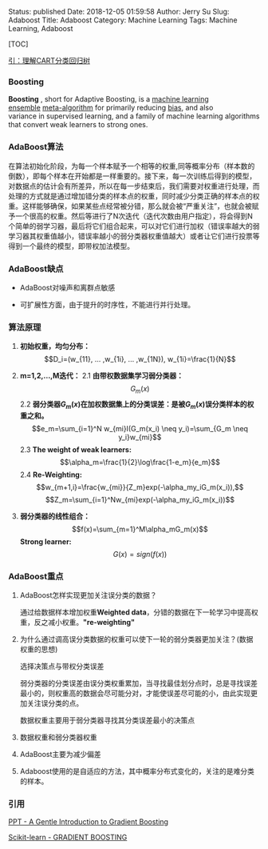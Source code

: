 Status: published
Date: 2018-12-05 01:59:58
Author: Jerry Su
Slug: Adaboost
Title: Adaboost
Category: Machine Learning
Tags: Machine Learning, Adaboost

[TOC]

[引：理解CART分类回归树](https://www.jerrulsu.com/CART.html)

### Boosting
**Boosting** , short for Adaptive Boosting, is a [machine learning ensemble](https://en.wikipedia.org/wiki/Ensemble_learning "Ensemble learning") [meta-algorithm](https://en.wikipedia.org/wiki/Meta-algorithm "Meta-algorithm") for primarily reducing [bias](https://en.wikipedia.org/wiki/Supervised_learning#Bias-variance_tradeoff "Supervised learning"), and also variance in supervised learning, and a family of machine learning algorithms that convert weak learners to strong ones.

### AdaBoost算法

在算法初始化阶段，为每一个样本赋予一个相等的权重,同等概率分布（样本数的倒数），即每个样本在开始都是一样重要的。接下来，每一次训练后得到的模型，对数据点的估计会有所差异，所以在每一步结束后，我们需要对权重进行处理，而处理的方式就是通过增加错分类的样本点的权重，同时减少分类正确的样本点的权重。这样能够确保，如果某些点经常被分错，那么就会被“严重关注”，也就会被赋予一个很高的权重。然后等进行了N次迭代（迭代次数由用户指定），将会得到N个简单的弱学习器，最后将它们组合起来，可以对它们进行加权（错误率越大的弱学习器其权重值越小，错误率越小的弱分类器权重值越大）或者让它们进行投票等得到一个最终的模型，即带权加法模型。

### AdaBoost缺点

- AdaBoost对噪声和离群点敏感

- 可扩展性方面，由于提升的时序性，不能进行并行处理。

### 算法原理

1. **初始权重，均匀分布：**
$$D_i=(w_{11}, ... ,w_{1i}, ... ,w_{1N}), w_{1i}=\frac{1}{N}$$

2. **m=1,2,...,M迭代：**
2.1 **由带权数据集学习弱分类器：**
$$G_m(x)$$
2.2 **弱分类器$G_m(x)$在加权数据集上的分类误差：是被$G_m(x)$误分类样本的权重之和。**
$$e_m=\sum_{i=1}^N w_{mi}I(G_m(x_i) \neq y_i)=\sum_{G_m \neq y_i}w_{mi}$$
2.3 **The weight of weak learners:**
$$\alpha_m=\frac{1}{2}\log\frac{1-e_m}{e_m}$$
2.4 **Re-Weighting:**
$$w_{m+1,i}=\frac{w_{mi}}{Z_m}exp(-\alpha_my_iG_m(x_i)),$$ $$Z_m=\sum_{i=1}^Nw_{mi}exp(-\alpha_my_iG_m(x_i))$$

3. **弱分类器的线性组合：**
$$f(x)=\sum_{m=1}^M\alpha_mG_m(x)$$
**Strong learner:**
$$G(x)=sign(f(x))$$

### AdaBoost重点

1. AdaBoost怎样实现更加关注误分类的数据？

   通过给数据样本增加权重**Weighted data**，分错的数据在下一轮学习中提高权重，反之减小权重。**"re-weighting"**

2. 为什么通过调高误分类数据的权重可以使下一轮的弱分类器更加关注？(数据权重的思想)

   选择决策点与带权分类误差 
   
   弱分类器的分类误差由误分类权重累加，当寻找最佳划分点时，总是寻找误差最小的，则权重高的数据会尽可能分对，才能使误差尽可能的小，由此实现更加关注误分类的点。
   
   数据权重主要用于弱分类器寻找其分类误差最小的决策点

3. 数据权重和弱分类器权重

4. AdaBoost主要为减少偏差

5. Adaboost使用的是自适应的方法，其中概率分布式变化的，关注的是难分类的样本。

### 引用

[PPT - A Gentle Introduction to Gradient Boosting](http://www.ccs.neu.edu/home/vip/teach/MLcourse/4_boosting/slides/gradient_boosting.pdf)

[Scikit-learn - GRADIENT BOOSTING](https://scikit-learn.org/stable/modules/ensemble.html#gradient-boosting)
